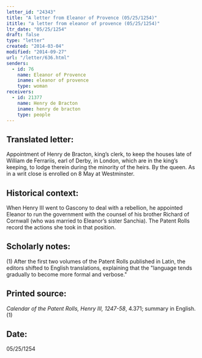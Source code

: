 ```yaml
---
letter_id: "24343"
title: "A letter from Eleanor of Provence (05/25/1254)"
ititle: "a letter from eleanor of provence (05/25/1254)"
ltr_date: "05/25/1254"
draft: false
type: "letter"
created: "2014-03-04"
modified: "2014-09-27"
url: "/letter/636.html"
senders:
  - id: 76
    name: Eleanor of Provence
    iname: eleanor of provence
    type: woman
receivers:
  - id: 21377
    name: Henry de Bracton
    iname: henry de bracton
    type: people
---
```

<h2> Translated letter:</h2>Appointment of Henry de Bracton, king’s clerk, to keep the houses late of William de Ferrariis, earl of Derby, in London, which are in the king’s keeping, to lodge therein during the minority of the heirs.
By the queen.
As in a writ close is enrolled on 8 May at Westminster.
<h2 class="mt-4"> Historical context:</h2>When Henry III went to Gascony to deal with a rebellion, he appointed Eleanor to run the government with the counsel of his brother Richard of Cornwall (who was married to Eleanor’s sister Sanchia). The Patent Rolls record the actions she took in that position.
<h2 class="mt-4"> Scholarly notes:</h2>(1) After the first two volumes of the Patent Rolls published in Latin, the editors shifted to English translations, explaining that the "language tends gradually to become more formal and verbose."
<h2 class="mt-4"> Printed source:</h2><p><em>Calendar of the Patent Rolls, Henry III, 1247-58</em>, 4.371; summary in English.(1)</p><h2 class="mt-4"> Date:</h2>05/25/1254